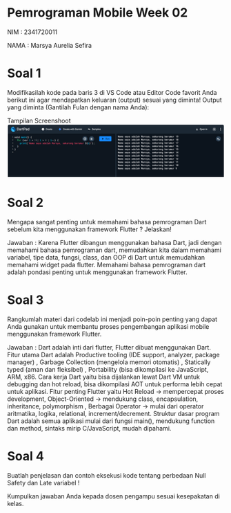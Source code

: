 # Pemrograman Mobile Week 02

NIM : 2341720011

NAMA : Marsya Aurelia Sefira

# Soal 1
Modifikasilah kode pada baris 3 di VS Code atau Editor Code favorit Anda berikut ini agar mendapatkan keluaran (output) sesuai yang diminta!
Output yang diminta (Gantilah Fulan dengan nama Anda):

Tampilan Screenshoot 
![Screenshoot soal 1](./img/Screenshot%20soal%201.png)

# Soal 2
Mengapa sangat penting untuk memahami bahasa pemrograman Dart sebelum kita menggunakan framework Flutter ? Jelaskan!

Jawaban : Karena Flutter dibangun menggunakan bahasa Dart, jadi dengan memahami bahasa pemrograman dart, memudahkan kita dalam memahami variabel, tipe data, fungsi, class, dan OOP di Dart untuk memudahkan memahami widget pada flutter. Memahami bahasa pemrograman dart adalah pondasi penting untuk menggunakan framework Flutter.

# Soal 3
Rangkumlah materi dari codelab ini menjadi poin-poin penting yang dapat Anda gunakan untuk membantu proses pengembangan aplikasi mobile menggunakan framework Flutter.

Jawaban : Dart adalah inti dari flutter, Flutter dibuat menggunakan Dart. Fitur utama Dart adalah Productive tooling (IDE support, analyzer, package manager) , Garbage Collection (mengelola memori otomatis) ,  Statically typed (aman dan fleksibel) , Portability (bisa dikompilasi ke JavaScript, ARM, x86. Cara kerja Dart yaitu bisa dijalankan lewat Dart VM untuk debugging dan hot reload, bisa dikompilasi AOT untuk performa lebih cepat untuk aplikasi. Fitur penting Flutter yaitu Hot Reload -> mempercepat proses development, Object-Oriented -> mendukung class, encapsulation, inheritance, polymorphism , Berbagai Operator -> mulai dari operator aritmatika, logika, relational, increment/decrement. Struktur dasar program Dart adalah semua aplikasi mulai dari fungsi main(), mendukung function dan method, sintaks mirip C/JavaScript, mudah dipahami.

# Soal 4
Buatlah penjelasan dan contoh eksekusi kode tentang perbedaan Null Safety dan Late variabel !

Kumpulkan jawaban Anda kepada dosen pengampu sesuai kesepakatan di kelas.
